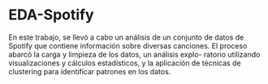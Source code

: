 # EDA-Spotify
En este trabajo, se llevó a cabo un análisis de un conjunto de datos de Spotify que contiene información sobre diversas canciones.  El proceso abarcó la carga y limpieza de los datos, un análisis explo- ratorio utilizando visualizaciones y cálculos estadísticos, y la aplicación  de técnicas de clustering para identificar patrones en los datos.
